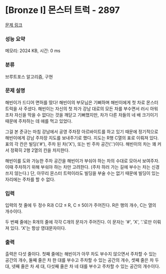 # [Bronze I] 몬스터 트럭 - 2897 

[문제 링크](https://www.acmicpc.net/problem/2897) 

### 성능 요약

메모리: 2024 KB, 시간: 0 ms

### 분류

브루트포스 알고리즘, 구현

### 문제 설명

<p>해빈이가 드디어 면허를 땄다! 해빈이의 부모님은 기뻐하며 해빈이에게 첫 차로 몬스터 트럭을 사 주셨다. 해빈이는 자신의 첫 차가 강남 대로의 모든 차를 부수면서 러시 아워조차 자신을 막을 수 없다는 것을 깨닫고 기뻐했지만, 차가 다른 차들의 네 배 크기이기 때문에 주차하는 데 애를 먹고 있었다.</p>

<p>그걸 본 준규는 마침 강남에서 공영 주차장 아르바이트를 하고 있기 때문에 정기적으로 해빈이에게 강남 주차장 지도를 보내주기로 했다. 지도는 R행 C열의 표로 이뤄져 있다. 표의 각 칸은 빌딩('#'), 주차 된 차('X'), 또는 빈 주차 공간('.')이다. 해빈이의 차는 꽤 커서 정확히 2행 2열의 칸을 차지한다.</p>

<p>해빈이를 도와 가능한 주차 공간을 해빈이가 부숴야 하는 차의 수대로 모아서 보여주자. 이때 주차하기 위해 부숴야 하는 차만 고려한다. (주차 하러 가는 길에 부수는 차는 신경쓰지 않는다.) 단, 아무리 몬스터 트럭이라도 빌딩을 부술 수는 없기 때문에 빌딩이 있는 자리에는 주차를 할 수 없다.</p>

### 입력 

 <p>입력의 첫 줄에 두 정수 R과 C(2 ≤ R, C ≤ 50)가 주어진다. R은 행의 개수, C는 열의 개수이다.</p>

<p>두 번째 줄에는 R개의 줄에 각각 C개의 문자가 주어진다. 이 문자는 '#', 'X', '.'로만 이뤄져 있다. 'X'는 항상 영대문자이다.</p>

### 출력 

 <p>출력은 다섯 줄이다. 첫째 줄에는 해빈이가 아무 차도 부수지 않으면서 주차할 수 있는 공간의 개수, 둘째 줄은 차 한 대를 부수고 주차할 수 있는 공간의 개수, 셋째 줄은 차 두 대, 넷째 줄은 차 세 대, 다섯째 줄은 차 네 대를 부수고 주차할 수 있는 공간의 개수이다.</p>

